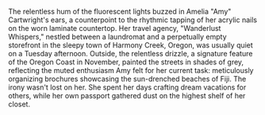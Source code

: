 The relentless hum of the fluorescent lights buzzed in Amelia "Amy" Cartwright's ears, a counterpoint to the rhythmic tapping of her acrylic nails on the worn laminate countertop.  Her travel agency, "Wanderlust Whispers," nestled between a laundromat and a perpetually empty storefront in the sleepy town of Harmony Creek, Oregon, was usually quiet on a Tuesday afternoon. Outside, the relentless drizzle, a signature feature of the Oregon Coast in November, painted the streets in shades of grey, reflecting the muted enthusiasm Amy felt for her current task: meticulously organizing brochures showcasing the sun-drenched beaches of Fiji.  The irony wasn't lost on her.  She spent her days crafting dream vacations for others, while her own passport gathered dust on the highest shelf of her closet.
